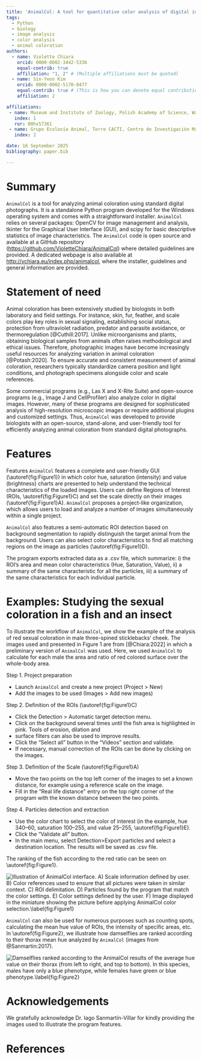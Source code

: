 ```yaml
---
title: 'AnimalCol: A tool for quantitative color analysis of digital images'
tags:
  - Python
  - biology
  - image analysis
  - color analysis
  - animal coloration
authors:
  - name: Violette Chiara
    orcid: 0000-0002-3442-5336
    equal-contrib: true
    affiliation: "1, 2" # (Multiple affiliations must be quoted)
  - name: Sin-Yeon Kim
    orcid: 0000-0002-5170-8477
    equal-contrib: true # (This is how you can denote equal contributions between multiple authors)
    affiliation: 2

affiliations:
 - name: Museum and Institute of Zoology, Polish Academy of Science, Warsaw, Poland
   index: 1
   ror: 00hx57361
 - name: Grupo Ecoloxía Animal, Torre CACTI, Centro de Investigación Mariña, Universidade de Vigo, Vigo, Spain
   index: 2

date: 16 September 2025
bibliography: paper.bib

---
```


# Summary

`AnimalCol` is a tool for analyzing animal coloration using standard digital photographs. It is a standalone 
Python program developed for the Windows operating system and comes with a straightforward installer. 
`AnimalCol` relies on several packages: OpenCV for image management and analysis, tkinter for the Graphical 
User Interface (GUI), and scipy for basic descriptive statistics of image characteristics. The `AnimalCol` 
code is open source and available at a GitHub repository (https://github.com/VioletteChiara/AnimalCol) 
where detailed guidelines are provided. A dedicated webpage is also available at 
http://vchiara.eu/index.php/animalcol, where the installer, guidelines and general information are provided.

# Statement of need

Animal coloration has been extensively studied by biologists in both laboratory and field settings. 
For instance, skin, fur, feather, and scale colors play key roles in sexual signaling, establishing social 
status, protection from ultraviolet radiation, predator and parasite avoidance, or thermoregulation 
[@Cuthill:2017]. Unlike microorganisms and plants, obtaining biological samples from animals often raises 
methodological and ethical issues. Therefore, photographic images have become increasingly useful resources for
analyzing variation in animal coloration [@Potash:2020]. To ensure accurate and consistent measurement 
of animal coloration, researchers typically standardize camera position and light conditions, and photograph 
specimens alongside color and scale references. 

Some commercial programs (e.g., Las X and X-Rite Suite) and open-source programs (e.g., Image J and CellProfiler) 
also analyze color in digital images. However, many of these programs are designed for sophisticated analysis of 
high-resolution microscopic images or require additional plugins and customized settings. Thus, `AnimalCol` 
was developed to provide biologists with an open-source, stand-alone, and user-friendly tool for efficiently 
analyzing animal coloration from standard digital photographs.



# Features

Features 
`AnimalCol` features a complete and user-friendly GUI (\autoref{fig:Figure1}) in which color hue, saturation (intensity) 
and value (brightness) charts are presented to help understand the technical characteristics of the 
loaded images. Users can define Regions of Interest (ROIs, \autoref{fig:Figure1}C) and set the scale directly on their
images (\autoref{fig:Figure1}A). `AnimalCol` proposes a project-like organization, which allows users to load and analyze 
a number of images simultaneously within a single project.

`AnimalCol` also features a semi-automatic ROI detection based on background segmentation to rapidly distinguish 
the target animal from the background. Users can also select color characteristics to find all matching regions 
on the image as particles (\autoref{fig:Figure1}D). 

The program exports extracted data as a .csv file, which summarize: i) the ROI’s area and mean color 
characteristics (Hue, Saturation, Value), ii) a summary of the same characteristic for all the particles, iii)
a summary of the same characteristics for each individual particle.


# Examples: Studying the sexual coloration in a fish and an insect

To illustrate the workflow of `AnimalCol`, we show the example of the analysis of red sexual coloration in male 
three-spined sticklebacks’ cheek. The images used and presented in Figure 1 are from [@Chiara:2022]
in which a preliminary version of `AnimalCol` was used. Here, we used `AnimalCol` to calculate for each male the 
area and ratio of red colored surface over the whole-body area. 

Step 1. Project preparation

- Launch `AnimalCol` and create a new project (Project > New)
- Add the images to be used (Images > Add new images)

Step 2. Definition of the ROIs (\autoref{fig:Figure1}C)

- Click the Detection > Automatic target detection menu. 
- Click on the background several times until the fish area is highlighted in pink. Tools of erosion, dilation and 
- surface filters can also be used to improve results.
- Click the “Select all” button in the “Videos” section and validate.
- If necessary, manual correction of the ROIs can be done by clicking on the images.

Step 3. Definition of the Scale (\autoref{fig:Figure1}A)

- Move the two points on the top left corner of the images to set a known distance, for example using a reference 
scale on the image. 
- Fill in the “Real life distance" entry on the top right corner of the program with the known distance between 
the two points.

Step 4. Particles detection and extraction

- Use the color chart to select the color of interest (in the example, hue 340–60, saturation 100–255, and value
25–255, \autoref{fig:Figure1}E).
- Click the “Validate all” button. 
- In the main menu, select Detection>Export particles and select a destination location. The results will be saved as
.csv file.

The ranking of the fish according to the red ratio can be seen on \autoref{fig:Figure1}. 

![Illustration of AnimalCol interface. A) Scale information defined by user. B) 
Color references used to ensure that all pictures were taken in similar context. C) 
ROI delimitation. D) Particles found by the program that match the color settings. E) 
Color settings defined by the user. F) Image displayed in the miniature showing the picture before 
applying AnimalCol color selection.\label{fig:Figure1}](Figures/Figure1.png)

`AnimalCol` can also be used for numerous purposes such as counting spots, calculating the mean hue value 
of ROIs, the intensity of specific areas, etc. In \autoref{fig:Figure2}, we illustrate how damselflies are ranked 
according to their thorax mean hue analyzed by `AnimalCol` (images from @Sanmartin:2017). 


![Damselflies ranked according to the AnimalCol results of the average hue 
value on their thorax (from left to right, and top to bottom). In this species, males have only a 
blue phenotype, while females have green or blue phenotype.\label{fig:Figure2}](Figures/Figure2.png)


# Acknowledgements

We gratefully acknowledge Dr. Iago Sanmartín-Villar for kindly providing the images used to illustrate
the program features.

# References